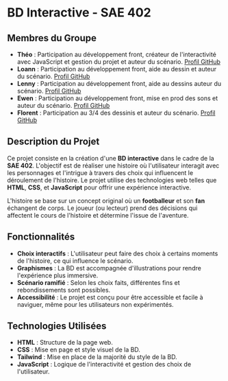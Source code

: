 # BD Interactive - SAE 402

## Membres du Groupe

- **Théo** : Participation au développement front, créateur de l'interactivité avec JavaScript et gestion du projet et auteur du scénario. [Profil GitHub](https://github.com/TheoBirost)
- **Loann** : Participation au développement front, aide au dessin et auteur du scénario. [Profil GitHub](https://github.com/Loanngerme)
- **Lenny** : Participation au développement front, aide au dessins auteur du scénario. [Profil GitHub]([https://github.com/bob-writer](https://github.com/DraayZe))
- **Ewen** : Participation au développement front, mise en prod des sons et auteur du scénario. [Profil GitHub]([https://github.com/claire-dev](https://github.com/ewenlogiciel))
- **Florent** : Participation au 3/4 des dessinis et auteur du scénario. [Profil GitHub]([https://github.com/claire-dev](https://github.com/Lewis3306))


## Description du Projet

Ce projet consiste en la création d'une **BD interactive** dans le cadre de la **SAE 402**. L'objectif est de réaliser une histoire où l'utilisateur interagit avec les personnages et l'intrigue à travers des choix qui influencent le déroulement de l'histoire. Le projet utilise des technologies web telles que **HTML**, **CSS**, et **JavaScript** pour offrir une expérience interactive.

L'histoire se base sur un concept original où un **footballeur** et son **fan** échangent de corps. Le joueur (ou lecteur) prend des décisions qui affectent le cours de l'histoire et détermine l'issue de l'aventure. 

## Fonctionnalités

- **Choix interactifs** : L'utilisateur peut faire des choix à certains moments de l'histoire, ce qui influence le scénario.
- **Graphismes** : La BD est accompagnée d'illustrations pour rendre l'expérience plus immersive.
- **Scénario ramifié** : Selon les choix faits, différentes fins et rebondissements sont possibles.
- **Accessibilité** : Le projet est conçu pour être accessible et facile à naviguer, même pour les utilisateurs non expérimentés.

## Technologies Utilisées

- **HTML** : Structure de la page web.
- **CSS** : Mise en page et style visuel de la BD.
- **Tailwind** : Mise en place de la majorité du style de la BD.
- **JavaScript** : Logique de l'interactivité et gestion des choix de l'utilisateur.
